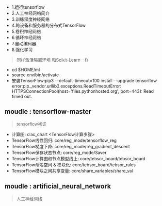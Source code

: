 - 1.运行tensorflow
- 2.人工神经网络简介
- 3.训练深度神经网络
- 4.跨设备和服务器的分布式TensorFlow
- 5.卷积神经网络
- 6.循环神经网络
- 7.自动编码器
- 8.强化学习


> 同样激活隔离环境  和Scikit-Learn一样
- cd $HOME/ml
- source env/bin/activate
- 安装TensorFlow:pip3 --default-timeout=100 install --upgrade tensorflow
error:pip._vendor.urllib3.exceptions.ReadTimeoutError: 
HTTPSConnectionPool(host='files.pythonhosted.org', port=443): Read timed out.


moudle : tensorflow-master  
- 
> tensorflow初识

- 计算图: clac_chart  <TensorFlow计算步骤>
- TensorFlow线性回归: core/reg_mode/tensorflow_reg 
- TensorFlow梯度下降: core/reg_mode/reg_gradient_descent
- TensorFlow保存状态节点: core/reg_mode/Saver
- TensorFlow计算图和节点模型线上: core/tebsor_board/tebsor_board
- TensorFlow命名空间 & 模块化: core/tebsor_board/tebsor_rules
- TensorFlow模块之间共享变量: core/share_variables/share_val
    
moudle : artificial_neural_network 
-
> 人工神经网络

